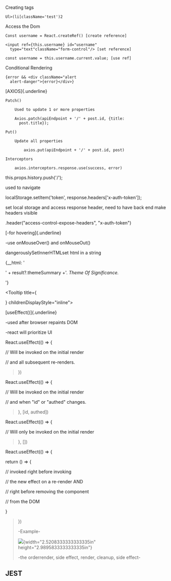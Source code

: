 
Creating tags

    Ul>(li[className='test')2

Access the Dom

    Const username = React.createRef() [create reference]

    <input ref={this.username} id="username"
      type="text"className="form-control"/> [set reference]

    const username = this.username.current.value; [use ref]

Conditional Rendering

    {error && <div className="alert
      alert-danger">{error}</div>}

[AXIOS]{.underline}

    Patch()

        Used to update 1 or more properties

        Axios.patch(apiEndpoint + '/' + post.id, {title:
          post.title});

    Put()

        Update all properties

            axios.put(apiEndpoint + '/' + post.id, post)

    Interceptors

        axios.interceptors.response.use(success, error)

this.props.history.push('/');

used to navigate

localStorage.setItem('token', response.headers['x-auth-token']);

set local storage and access response header, need to have back end make
headers visible

.header("access-control-expose-headers", "x-auth-token")

[-for hovering]{.underline}

-use onMouseOver() and onMouseOut()

dangerouslySetInnerHTMLset html in a string

{__html: '<p>' + result?.themeSummary +'. <i>Theme Of
Significance.</i></p>'}

<Tooltip title={<div dangerouslySetInnerHTML={modifiedToolTip}/>}
childrenDisplayStyle="inline">

[useEffect()]{.underline}

-used after browser repaints DOM

-react will prioritize UI

React.useEffect(() => {

// Will be invoked on the initial render

// and all subsequent re-renders.

> })

React.useEffect(() => {

// Will be invoked on the initial render

// and when "id" or "authed" changes.

> }, [id, authed])

React.useEffect(() => {

// Will only be invoked on the initial render

> }, [])

React.useEffect(() => {

return () => {

// invoked right before invoking

// the new effect on a re-render AND

// right before removing the component

// from the DOM

}

> })
>
> -Example-
>
> ![](/Users/bpaxton/WebstormProjects/core-client/media/image1.png){width="2.5208333333333335in"
> height="2.9895833333333335in"}
>
> -the orderrender, side effect, render, cleanup, side effect-

## JEST